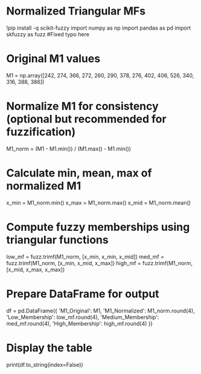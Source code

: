 # Normalized Triangular MFs
!pip install -q scikit-fuzzy
import numpy as np
import pandas as pd
import skfuzzy as fuzz #Fixed typo here

# Original M1 values
M1 = np.array([242, 274, 366, 272, 260, 290, 378, 276, 402, 406, 526, 340, 316, 388, 386])

# Normalize M1 for consistency (optional but recommended for fuzzification)
M1_norm = (M1 - M1.min()) / (M1.max() - M1.min())

# Calculate min, mean, max of normalized M1
x_min = M1_norm.min()
x_max = M1_norm.max()
x_mid = M1_norm.mean()

# Compute fuzzy memberships using triangular functions
low_mf = fuzz.trimf(M1_norm, [x_min, x_min, x_mid])
med_mf = fuzz.trimf(M1_norm, [x_min, x_mid, x_max])
high_mf = fuzz.trimf(M1_norm, [x_mid, x_max, x_max])

# Prepare DataFrame for output
df = pd.DataFrame({
    'M1_Original': M1,
    'M1_Normalized': M1_norm.round(4),
    'Low_Membership': low_mf.round(4),
    'Medium_Membership': med_mf.round(4),
    'High_Membership': high_mf.round(4)
})

# Display the table
print(df.to_string(index=False))
